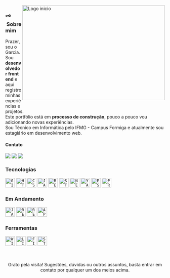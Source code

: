 <img src="https://media.giphy.com/media/f3iwJFOVOwuy7K6FFw/giphy.gif" min-width="450px" max-width="450px" width="450px" height="300px" align="right" alt="Logo inicio" style="margin-bottom: 20px;">

<h3> 🗝 &nbsp;Sobre mim </h3>
Prazer, sou o Garcia. Sou <strong>desenvolvedor front end</strong> e aqui registro minhas experiências e projetos.<br>
Este portfólio está em <strong>processo de construção</strong>, pouco a pouco vou adicionando novas experiências.<br>
Sou Técnico em Informática pelo IFMG - Campus Formiga e atualmente sou estagiário em desenvolvimento web.<br>
</p>

<p align="left">
  <h4>Contato</h4>
  </p>

<p align="left">
  <a href="https://www.linkedin.com/in/garcialgt" alt="Linkedin">
  <img src="https://img.shields.io/badge/LinkedIn-0077B5?style=for-the-badge&logo=linkedin&logoColor=white" /></a>

  <a href="http://api.whatsapp.com/send?phone=5537999288997" alt="WhatsApp">
  <img src="https://img.shields.io/badge/WhatsApp-25D366?style=for-the-badge&logo=whatsapp&logoColor=white"/></a>
  
  <a href="mailto:lucasgarcia.art@gmail.com" alt="Instagram">
  <img src="https://img.shields.io/badge/Gmail-D14836?style=for-the-badge&logo=gmail&logoColor=white"/></a>
</p>

<h3>Tecnologias</h3>

<code><img height="30" src="https://img.shields.io/badge/Git-E34F26?style=for-the-badge&logo=git&logoColor=white" alt="GIT"/></code>
  <code><img height="30" src="https://img.shields.io/badge/HTML5-E34F26?style=for-the-badge&logo=html5&logoColor=white" alt="HTML5"/></code>
  <code><img height="30" src="https://img.shields.io/badge/CSS3-1572B6?style=for-the-badge&logo=css3&logoColor=white" alt="CSS3"/></code>
  <code><img height="30" src="https://img.shields.io/badge/JavaScript-F7DF1E?style=for-the-badge&logo=javascript&logoColor=black" alt="JAVASCRIPT"/></code>
   <code><img height="30" src="https://img.shields.io/badge/React-20232A?style=for-the-badge&logo=react&logoColor=61DAFB" alt="REACT"/></code>
   <code><img height="30" src="https://img.shields.io/badge/styled--components-DB7093?style=for-the-badge&logo=styled-components&logoColor=white" alt="STYLED COMPONENTS"/></code>
    <code><img height="30" src="https://img.shields.io/badge/NExtjs-00000F?style=for-the-badge&logo=nextjs&logoColor=white" alt="NEXT"/></code>
    <code><img height="30" src="https://img.shields.io/badge/yarn-2188B6?style=for-the-badge&logo=yarn&logoColor=white" alt="YARN"/></code>
    <code><img height="30" src="https://img.shields.io/badge/eslint-4B32C3?style=for-the-badge&logo=eslint&logoColor=white" alt="ESLINT"/></code>
    <code><img height="30" src="https://img.shields.io/badge/prettier-334651?style=for-the-badge&logo=prettier&logoColor=white" alt="PRETTIER"/>
</code>
   
   


<h3>Em Andamento</h3>

  <code><img height="30" src="https://img.shields.io/badge/JavaScript-F7DF1E?style=for-the-badge&logo=javascript&logoColor=black" alt="JAVASCRIPT"/></code>
  <code><img height="30" src="https://img.shields.io/badge/React-20232A?style=for-the-badge&logo=react&logoColor=61DAFB" alt="REACT"/></code>
     <code><img height="30" src="https://img.shields.io/badge/Redux-593D88?style=for-the-badge&logo=redux&logoColor=white" alt="REDUX"/></code>
     <code><img height="30" src="https://img.shields.io/badge/API's%20rest-1199c9?style=for-the-badge&logo=API&logoColor=white" alt="API"/></code>


<h3>Ferramentas</h3>
<code><img height="30" src="https://camo.githubusercontent.com/41281b9a32f13ac5b9d41ed9bae12c0de662f948f9bf59fd19df354fe49af146/68747470733a2f2f696d672e736869656c64732e696f2f62616467652f57696e646f77732d3030373844363f7374796c653d666f722d7468652d6261646765266c6f676f3d77696e646f7773266c6f676f436f6c6f723d7768697465" alt="WINDOWS"/></code>
<code><img height="30" src="https://img.shields.io/badge/linux-47423E?style=for-the-badge&logo=linux&logoColor=white" alt="LINUX"/></code>
<code><img height="30" src="https://img.shields.io/badge/figma-CA4245?style=for-the-badge&logo=figma&logoColor=white" alt="FIGMA"/></code>
<code><img height="30" src="https://img.shields.io/badge/Stack_Overflow-FE7A16?style=for-the-badge&logo=stack-overflow&logoColor=white" alt="STACK OVERFLOW"/></code>


<p align="center">
<br>
<br>
  Grato pela visita! Sugestões, dúvidas ou outros assuntos, basta entrar em contato por qualquer um dos meios acima.<br>
</p>


<!--
[![garcia-art](https://github-readme-stats.vercel.app/api/top-langs/?username=garcia-art&hide=html&layout=compact&theme=default)](https://github.com/garcia-art/)  -->
<!--
<a href="https://github.com/garcia-art">
  <img align="center" src="https://github-readme-stats.vercel.app/api/top-langs/?username=garcia-art&theme=light&hide_langs_below=1" />
</a> -->
<!--
[![card](https://github-readme-stats.vercel.app/api?username=garcia-art&theme=default)](https://github.com/garcia-art/) -->
